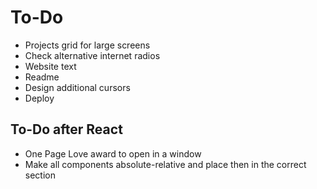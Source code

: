 # To-Do

- Projects grid for large screens
- Check alternative internet radios
- Website text
- Readme
- Design additional cursors
- Deploy

## To-Do after React

- One Page Love award to open in a window
- Make all components absolute-relative and place then in the correct section

